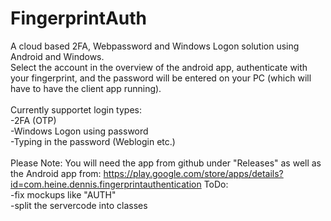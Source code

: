 # FingerprintAuth
 A cloud based 2FA, Webpassword and Windows Logon solution using Android and Windows.<br>
 Select the account in the overview of the android app, authenticate with your fingerprint, and the password will be entered on your PC (which will have to have the client app running).<br><br>
Currently supportet login types:<br>
-2FA (OTP)<br>
-Windows Logon using password<br>
-Typing in the password (Weblogin etc.)<br>
 <br>
 Please Note:
You will need the app from github under "Releases" as well as the Android app from: https://play.google.com/store/apps/details?id=com.heine.dennis.fingerprintauthentication
 ToDo:<br>
-fix mockups like "AUTH"<br>
-split the servercode into classes
